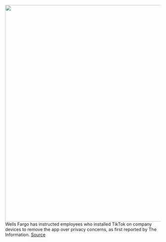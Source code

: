 <img src='https://cdn.vox-cdn.com/thumbor/LftF3XdcV0deyI_1TjOVsQHEqm4=/0x0:2040x1360/1200x800/filters:focal(748x613:1074x939)/cdn.vox-cdn.com/uploads/chorus_image/image/67044995/acastro_190723_1777_tiktok_0002.0.0.jpg' width='700px' /><br/>
Wells Fargo has instructed employees who installed TikTok on company devices to remove the app over privacy concerns, as first reported by The Information.
<a href='https://www.theverge.com/2020/7/11/21320935/wells-fargo-bans-tiktok-devices-amazon-pompeo'> Source <a/>